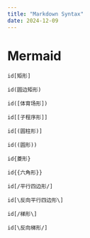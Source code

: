 ```yaml
---
title: "Markdown Syntax"
date: 2024-12-09
---
```


# Mermaid
```mermaid
id[矩形]

id(圆边矩形)

id([体育场形])

id[[子程序形]]

id[(圆柱形)]

id((圆形))

id{菱形}

id{{六角形}}

id[/平行四边形/]

id[\反向平行四边形\]

id[/梯形\]

id[\反向梯形/]
```
